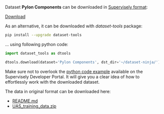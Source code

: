 Dataset **Pylon Components** can be downloaded in [Supervisely format](https://developer.supervisely.com/api-references/supervisely-annotation-json-format):

 [Download](https://assets.supervisely.com/supervisely-supervisely-assets-public/teams_storage/j/Z/aJ/t4cRL52eoP8nviF9AI5IsP2i88KOeG8kyyUQbDdILupYJ4mZfvkCbVBw2Q7JtgK3pYlRtUFJvFNB3Gc2uz7q8jujn232GYS7YgE9rtx86j69quXUYT9M2GysytIK.tar)

As an alternative, it can be downloaded with *dataset-tools* package:
``` bash
pip install --upgrade dataset-tools
```

... using following python code:
``` python
import dataset_tools as dtools

dtools.download(dataset='Pylon Components', dst_dir='~/dataset-ninja/')
```
Make sure not to overlook the [python code example](https://developer.supervisely.com/getting-started/python-sdk-tutorials/iterate-over-a-local-project) available on the Supervisely Developer Portal. It will give you a clear idea of how to effortlessly work with the downloaded dataset.

The data in original format can be downloaded here:

- [README.md](https://zenodo.org/record/4573988/files/README.md?download=1)
- [UAS_training_data.zip](https://zenodo.org/record/4573988/files/UAS_training_data.zip?download=1)
